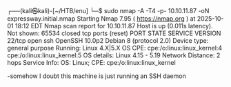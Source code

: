 ┌──(kali㉿kali)-[~/HTB/enu]
└─$ sudo nmap -A -T4 -p- 10.10.11.87 -oN expressway.initial.nmap
Starting Nmap 7.95 ( https://nmap.org ) at 2025-10-01 18:12 EDT
Nmap scan report for 10.10.11.87
Host is up (0.011s latency).
Not shown: 65534 closed tcp ports (reset)
PORT   STATE SERVICE VERSION
22/tcp open  ssh     OpenSSH 10.0p2 Debian 8 (protocol 2.0)
Device type: general purpose
Running: Linux 4.X|5.X
OS CPE: cpe:/o:linux:linux_kernel:4 cpe:/o:linux:linux_kernel:5
OS details: Linux 4.15 - 5.19
Network Distance: 2 hops
Service Info: OS: Linux; CPE: cpe:/o:linux:linux_kernel

-somehow I doubt this machine is just running an SSH daemon